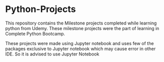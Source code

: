 # Python-Projects
This repository contains the Milestone projects completed while learning python from Udemy.
These milestone projects were the part of learning in Complete Python Bootcamp.

These projects were made using Jupyter notebook and uses few of the packages exclusive to Jupyter notebook which may cause error in other IDE. So it is advised to use Jupyter Notebook 
